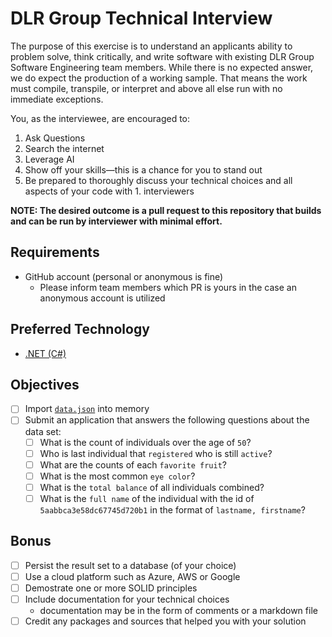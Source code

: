 # DLR Group Technical Interview

The purpose of this exercise is to understand an applicants ability to problem solve,
think critically, and write software with existing DLR Group Software Engineering team members. While there is no expected answer, we do expect the production of a working sample. That means the work must compile, transpile, or interpret and above all else run with no immediate exceptions.

You, as the interviewee, are encouraged to:

1. Ask Questions
1. Search the internet
1. Leverage AI
1. Show off your skills—this is a chance for you to stand out
1. Be prepared to thoroughly discuss your technical choices and all aspects of your code with 1. interviewers

**NOTE: The desired outcome is a pull request to this repository that builds and can be run by interviewer with minimal effort.**

## Requirements

- GitHub account (personal or anonymous is fine)
  - Please inform team members which PR is yours in the case an anonymous account is utilized

## Preferred Technology

- [.NET (C#)](https://www.microsoft.com/net)

## Objectives

- [ ] Import [`data.json`](data.json) into memory
- [ ] Submit an application that answers the following questions about the data set:
  - [ ] What is the count of individuals over the age of `50`?
  - [ ] Who is last individual that `registered` who is still `active`?
  - [ ] What are the counts of each `favorite fruit`?
  - [ ] What is the most common `eye color`?
  - [ ] What is the `total balance` of all individuals combined?
  - [ ] What is the `full name` of the individual with the id of `5aabbca3e58dc67745d720b1` in the format of `lastname, firstname`?

## Bonus

- [ ] Persist the result set to a database (of your choice)
- [ ] Use a cloud platform such as Azure, AWS or Google
- [ ] Demostrate one or more SOLID principles
- [ ] Include documentation for your technical choices
  - documentation may be in the form of comments or a markdown file
- [ ] Credit any packages and sources that helped you with your solution
